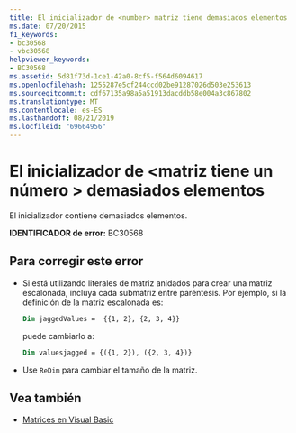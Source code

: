 ```yaml
---
title: El inicializador de <number> matriz tiene demasiados elementos
ms.date: 07/20/2015
f1_keywords:
- bc30568
- vbc30568
helpviewer_keywords:
- BC30568
ms.assetid: 5d81f73d-1ce1-42a0-8cf5-f564d6094617
ms.openlocfilehash: 1255287e5cf244ccd02be91287026d503e253613
ms.sourcegitcommit: cdf67135a98a5a51913dacddb58e004a3c867802
ms.translationtype: MT
ms.contentlocale: es-ES
ms.lasthandoff: 08/21/2019
ms.locfileid: "69664956"
---
```

# <a name="array-initializer-has-number-too-many-elements"></a>El inicializador de \<matriz tiene un número > demasiados elementos

El inicializador contiene demasiados elementos.

**IDENTIFICADOR de error:** BC30568

## <a name="to-correct-this-error"></a>Para corregir este error

- Si está utilizando literales de matriz anidados para crear una matriz escalonada, incluya cada submatriz entre paréntesis. Por ejemplo, si la definición de la matriz escalonada es:

  ```vb
  Dim jaggedValues =  {{1, 2}, {2, 3, 4}}
  ```

  puede cambiarlo a:

  ```vb
  Dim valuesjagged = {({1, 2}), ({2, 3, 4})}
  ```

- Use `ReDim` para cambiar el tamaño de la matriz.

## <a name="see-also"></a>Vea también

- [Matrices en Visual Basic](../programming-guide/language-features/arrays/index.md)
